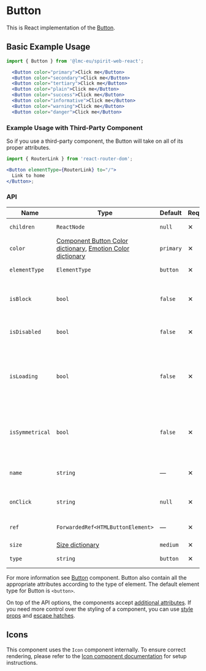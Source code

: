 # Button

This is React implementation of the [Button][button].

## Basic Example Usage

```jsx
import { Button } from '@lmc-eu/spirit-web-react';
```

```jsx
  <Button color="primary">Click me</Button>
  <Button color="secondary">Click me</Button>
  <Button color="tertiary">Click me</Button>
  <Button color="plain">Click me</Button>
  <Button color="success">Click me</Button>
  <Button color="informative">Click me</Button>
  <Button color="warning">Click me</Button>
  <Button color="danger">Click me</Button>
```

### Example Usage with Third-Party Component

So if you use a third-party component, the Button will take on all of its proper attributes.

```jsx
import { RouterLink } from 'react-router-dom';

<Button elementType={RouterLink} to="/">
  Link to home
</Button>;
```

### API

| Name            | Type                                                                                                | Default   | Required | Description                                                                |
| --------------- | --------------------------------------------------------------------------------------------------- | --------- | -------- | -------------------------------------------------------------------------- |
| `children`      | `ReactNode`                                                                                         | `null`    | ✕        | Content of the Button                                                      |
| `color`         | [Component Button Color dictionary][dictionary-color], [Emotion Color dictionary][dictionary-color] | `primary` | ✕        | Color variant                                                              |
| `elementType`   | `ElementType`                                                                                       | `button`  | ✕        | Type of element                                                            |
| `isBlock`       | `bool`                                                                                              | `false`   | ✕        | Span the element to the full width of its parent                           |
| `isDisabled`    | `bool`                                                                                              | `false`   | ✕        | If true, Button is disabled                                                |
| `isLoading`     | `bool`                                                                                              | `false`   | ✕        | If true, Button is in a loading state, disabled and the Spinner is visible |
| `isSymmetrical` | `bool`                                                                                              | `false`   | ✕        | If true, Button has symmetrical dimensions, usually only with an Icon      |
| `name`          | `string`                                                                                            | —         | ✕        | For use a button as a form data reference                                  |
| `onClick`       | `string`                                                                                            | `null`    | ✕        | JS function to call on click                                               |
| `ref`           | `ForwardedRef<HTMLButtonElement>`                                                                   | —         | ✕        | Button element reference                                                   |
| `size`          | [Size dictionary][dictionary-size]                                                                  | `medium`  | ✕        | Size variant                                                               |
| `type`          | `string`                                                                                            | `button`  | ✕        | Type of the Button                                                         |

For more information see [Button][button] component. Button also contain all the appropriate
attributes according to the type of element. The default element type for Button is `<button>`.

On top of the API options, the components accept [additional attributes][readme-additional-attributes].
If you need more control over the styling of a component, you can use [style props][readme-style-props]
and [escape hatches][readme-escape-hatches].

## Icons

This component uses the `Icon` component internally. To ensure correct rendering,
please refer to the [Icon component documentation][web-react-icon-documentation] for setup instructions.

[button]: https://github.com/lmc-eu/spirit-design-system/tree/main/packages/web/src/scss/components/Button
[dictionary-color]: https://github.com/lmc-eu/spirit-design-system/tree/main/docs/DICTIONARIES.md#color
[dictionary-size]: https://github.com/lmc-eu/spirit-design-system/tree/main/docs/DICTIONARIES.md#size
[readme-additional-attributes]: https://github.com/lmc-eu/spirit-design-system/blob/main/packages/web-react/README.md#additional-attributes
[readme-escape-hatches]: https://github.com/lmc-eu/spirit-design-system/blob/main/packages/web-react/README.md#escape-hatches
[readme-style-props]: https://github.com/lmc-eu/spirit-design-system/blob/main/packages/web-react/README.md#style-props
[web-react-icon-documentation]: https://github.com/lmc-eu/spirit-design-system/blob/main/packages/web-react/src/components/Icon/README.md#-usage
